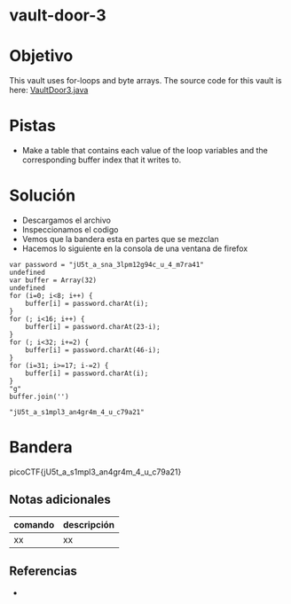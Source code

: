 # vault-door-3

# Objetivo
This vault uses for-loops and byte arrays. The source code for this vault is here: [VaultDoor3.java](https://jupiter.challenges.picoctf.org/static/a4018cec1446761cb2e8cce05db925fa/VaultDoor3.java)

# Pistas
- Make a table that contains each value of the loop variables and the corresponding buffer index that it writes to.

# Solución
- Descargamos el archivo
- Inspeccionamos el codigo
- Vemos que la bandera esta en partes que se mezclan
- Hacemos lo siguiente en la consola de una ventana de firefox
```
var password = "jU5t_a_sna_3lpm12g94c_u_4_m7ra41"  
undefined  
var buffer = Array(32)  
undefined  
for (i=0; i<8; i++) { 
	buffer[i] = password.charAt(i); 
} 
for (; i<16; i++) { 
	buffer[i] = password.charAt(23-i); 
} 
for (; i<32; i+=2) { 
	buffer[i] = password.charAt(46-i); 
} 
for (i=31; i>=17; i-=2) { 
	buffer[i] = password.charAt(i); 
}  
"g"  
buffer.join('')  

"jU5t_a_s1mpl3_an4gr4m_4_u_c79a21"
```

# Bandera
picoCTF{jU5t_a_s1mpl3_an4gr4m_4_u_c79a21}

## Notas adicionales
| comando | descripción |
| ------ | ------ |
| xx | xx |

## Referencias
- []()
